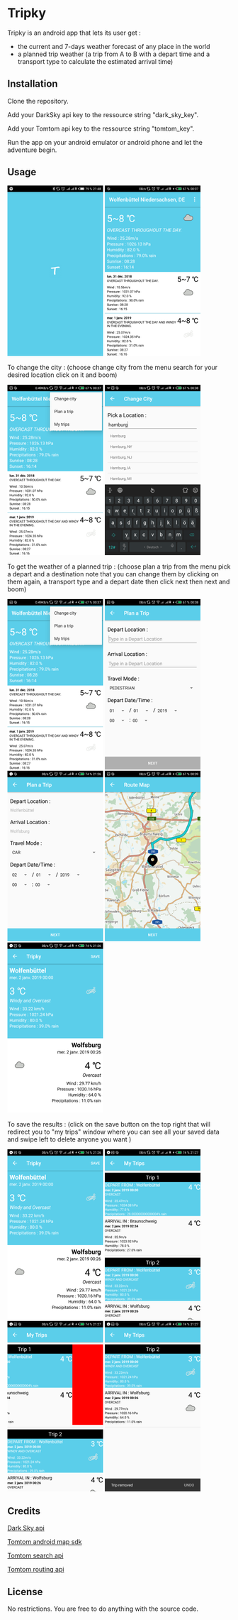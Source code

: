 # Tripky

Tripky is an android app that lets its user get :

 - the current and 7-days weather forecast of any place in the world
 - a planned trip weather (a trip from A to B with a depart time and a transport type to calculate the estimated arrival time)

## Installation

Clone the repository.

Add your DarkSky api key to the ressource string "dark_sky_key".

Add your Tomtom api key to the ressource string "tomtom_key".

Run the app on your android emulator or android phone and let the adventure begin.

## Usage

![01](/images/01.png)  ![02](/images/02.png) 

To change the city : (choose change city from the menu search for your desired location click on it and boom) 

![03](/images/03.png)  ![04](/images/04.png)

To get the weather of a planned trip : (choose plan a trip from the menu pick a depart and a destination note that you can change them by clicking on them again, a transport type and a depart date then click next then next and boom)

![03](/images/03.png)  ![05](/images/05.png)  ![06](/images/06.png)  ![07](/images/07.png)  ![08](/images/08.png)

To save the results : (click on the save button on the top right that will redirect you to "my trips" window where you can see all your saved data and swipe left to delete anyone you want )

![08](/images/08.png)  ![09](/images/09.png)  ![10](/images/10.png)  ![11](/images/11.png)

## Credits
[Dark Sky api](https://darksky.net/dev)

[Tomtom android map sdk](https://developer.tomtom.com/maps-sdk-android)

[Tomtom search api](https://developer.tomtom.com/search-api)

[Tomtom routing api](https://developer.tomtom.com/routing-api)

## License
No restrictions. You are free to do anything with the source code.
